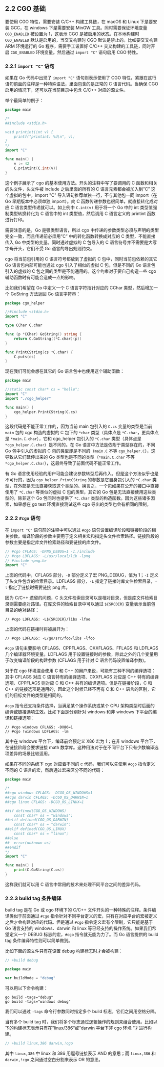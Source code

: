## 2.2 CGO 基础

要使用 CGO 特性，需要安装 C/C++ 构建工具链，在 macOS 和 Linux 下是要安装 GCC，在 windows 下是需要安装 MinGW 工具。同时需要保证环境变量 `CGO_ENABLED` 被设置为 1，这表示 CGO 是被启用的状态。在本地构建时 `CGO_ENABLED` 默认是启用的，当交叉构建时 CGO 默认是禁止的。比如要交叉构建 ARM 环境运行的 Go 程序，需要手工设置好 C/C++ 交叉构建的工具链，同时开启 `CGO_ENABLED` 环境变量。然后通过 `import "C"` 语句启用 CGO 特性。

### 2.2.1 `import "C"` 语句

如果在 Go 代码中出现了 `import "C"` 语句则表示使用了 CGO 特性，紧跟在这行语句前面的注释是一种特殊语法，里面包含的是正常的 C 语言代码。当确保 CGO 启用的情况下，还可以在当前目录中包含 C/C++ 对应的源文件。

举个最简单的例子：

```Go
package main

/*
##include <stdio.h>

void printint(int v) {
	printf("printint: %d\n", v);
}
*/
import "C"

func main() {
	v := 42
	C.printint(C.int(v))
}
```

这个例子展示了 cgo 的基本使用方法。开头的注释中写了要调用的 C 函数和相关的头文件，头文件被 include 之后里面的所有的 C 语言元素都会被加入到”C” 这个虚拟的包中。import "C" 导入语句推荐单独一行，不与其他包一同 import（在 Go 早期版本中必须单独 import）。向 C 函数传递参数也很简单，就直接转化成对应 C 语言类型传递就可以。如上例中 `C.int(v)` 用于将一个 Go 中的 int 类型值强制类型转换转化为 C 语言中的 int 类型值，然后调用 C 语言定义的 printint 函数进行打印。

需要注意的是，Go 是强类型语言，所以 cgo 中传递的参数类型必须与声明的类型完全一致，而且传递前必须用”C” 中的转化函数转换成对应的 C 类型，不能直接传入 Go 中类型的变量。同时通过虚拟的 C 包导入的 C 语言符号并不需要是大写字母开头，它们不受 Go 语言的导出规则约束。

cgo 将当前包引用的 C 语言符号都放到了虚拟的 C 包中，同时当前包依赖的其它 Go 语言包内部可能也通过 cgo 引入了相似的虚拟 C 包，但是不同的 Go 语言包引入的虚拟的 C 包之间的类型是不能通用的。这个约束对于要自己构造一些 cgo 辅助函数时有可能会造成一点的影响。

比如我们希望在 Go 中定义一个 C 语言字符指针对应的 CChar 类型，然后增加一个 GoString 方法返回 Go 语言字符串：

```go
package cgo_helper

//#include <stdio.h>
import "C"

type CChar C.char

func (p *CChar) GoString() string {
	return C.GoString((*C.char)(p))
}

func PrintCString(cs *C.char) {
	C.puts(cs)
}
```

现在我们可能会想在其它的 Go 语言包中也使用这个辅助函数：

```go
package main

//static const char* cs = "hello";
import "C"
import "./cgo_helper"

func main() {
	cgo_helper.PrintCString(C.cs)
}
```

这段代码是不能正常工作的，因为当前 main 包引入的 `C.cs` 变量的类型是当前 `main` 包的 cgo 构造的虚拟的 C 包下的 `*char` 类型（具体点是 `*C.char`，更具体点是 `*main.C.char`），它和 cgo_helper 包引入的 `*C.char` 类型（具体点是 `*cgo_helper.C.char`）是不同的。在 Go 语言中方法是依附于类型存在的，不同 Go 包中引入的虚拟的 C 包的类型却是不同的（`main.C` 不等 `cgo_helper.C`），这导致从它们延伸出来的 Go 类型也是不同的类型（`*main.C.char` 不等 `*cgo_helper.C.char`），这最终导致了前面代码不能正常工作。

有 Go 语言使用经验的用户可能会建议参数转型后再传入。但是这个方法似乎也是不可行的，因为 `cgo_helper.PrintCString` 的参数是它自身包引入的 `*C.char` 类型，在外部是无法直接获取这个类型的。换言之，一个包如果在公开的接口中直接使用了 `*C.char` 等类似的虚拟 C 包的类型，其它的 Go 包是无法直接使用这些类型的，除非这个 Go 包同时也提供了 `*C.char` 类型的构造函数。因为这些诸多因素，如果想在 go test 环境直接测试这些 cgo 导出的类型也会有相同的限制。

<!-- 测试代码；需要确实是否有问题 -->

### 2.2.2 `#cgo` 语句

在 `import "C"` 语句前的注释中可以通过 `#cgo` 语句设置编译阶段和链接阶段的相关参数。编译阶段的参数主要用于定义相关宏和指定头文件检索路径。链接阶段的参数主要是指定库文件检索路径和要链接的库文件。

```go
// #cgo CFLAGS: -DPNG_DEBUG=1 -I./include
// #cgo LDFLAGS: -L/usr/local/lib -lpng
// #include <png.h>
import "C"
```

上面的代码中，CFLAGS 部分，`-D` 部分定义了宏 PNG_DEBUG，值为 1；`-I` 定义了头文件包含的检索目录。LDFLAGS 部分，`-L` 指定了链接时库文件检索目录，`-l` 指定了链接时需要链接 png 库。


因为 C/C++ 遗留的问题，C 头文件检索目录可以是相对目录，但是库文件检索目录则需要绝对路径。在库文件的检索目录中可以通过 `${SRCDIR}` 变量表示当前包目录的绝对路径：

```
// #cgo LDFLAGS: -L${SRCDIR}/libs -lfoo
```

上面的代码在链接时将被展开为：

```
// #cgo LDFLAGS: -L/go/src/foo/libs -lfoo
```

`#cgo` 语句主要影响 CFLAGS、CPPFLAGS、CXXFLAGS、FFLAGS 和 LDFLAGS 几个编译器环境变量。LDFLAGS 用于设置链接时的参数，除此之外的几个变量用于改变编译阶段的构建参数 (CFLAGS 用于针对 C 语言代码设置编译参数)。

对于在 cgo 环境混合使用 C 和 C++ 的用户来说，可能有三种不同的编译选项：其中 CFLAGS 对应 C 语言特有的编译选项、CXXFLAGS 对应是 C++ 特有的编译选项、CPPFLAGS 则对应 C 和 C++ 共有的编译选项。但是在链接阶段，C 和 C++ 的链接选项是通用的，因此这个时候已经不再有 C 和 C++ 语言的区别，它们的目标文件的类型是相同的。

`#cgo` 指令还支持条件选择，当满足某个操作系统或某个 CPU 架构类型时后面的编译或链接选项生效。比如下面是分别针对 windows 和非 windows 下平台的编译和链接选项：

```
// #cgo windows CFLAGS: -DX86=1
// #cgo !windows LDFLAGS: -lm
```

其中在 windows 平台下，编译前会预定义 X86 宏为 1；在非 windows 平台下，在链接阶段会要求链接 math 数学库。这种用法对于在不同平台下只有少数编译选项差异的场景比较适用。

如果在不同的系统下 cgo 对应着不同的 c 代码，我们可以先使用 `#cgo` 指令定义不同的 C 语言的宏，然后通过宏来区分不同的代码：

```go
package main

/*
##cgo windows CFLAGS: -DCGO_OS_WINDOWS=1
##cgo darwin CFLAGS: -DCGO_OS_DARWIN=1
##cgo linux CFLAGS: -DCGO_OS_LINUX=1

##if defined(CGO_OS_WINDOWS)
	const char* os = "windows";
##elif defined(CGO_OS_DARWIN)
	const char* os = "darwin";
##elif defined(CGO_OS_LINUX)
	const char* os = "linux";
##else
##	error(unknown os)
##endif
*/
import "C"

func main() {
	print(C.GoString(C.os))
}
```

这样我们就可以用 C 语言中常用的技术来处理不同平台之间的差异代码。

### 2.2.3 build tag 条件编译

build tag 是在 Go 或 cgo 环境下的 C/C++ 文件开头的一种特殊的注释。条件编译类似于前面通过 `#cgo` 指令针对不同平台定义的宏，只有在对应平台的宏被定义之后才会构建对应的代码。但是通过 `#cgo` 指令定义宏有个限制，它只能是基于 Go 语言支持的 windows、darwin 和 linux 等已经支持的操作系统。如果我们希望定义一个 DEBUG 标志的宏，`#cgo` 指令就无能为力了。而 Go 语言提供的 build tag 条件编译特性则可以简单做到。

比如下面的源文件只有在设置 debug 构建标志时才会被构建：

```go
// +build debug

package main

var buildMode = "debug"
```

可以用以下命令构建：

```
go build -tags="debug"
go build -tags="windows debug"
```

我们可以通过 `-tags` 命令行参数同时指定多个 build 标志，它们之间用空格分隔。

当有多个 build tag 时，我们将多个标志通过逻辑操作的规则来组合使用。比如以下的构建标志表示只有在”linux/386“或”darwin 平台下非 cgo 环境 “才进行构建。

```go
// +build linux,386 darwin,!cgo
```

其中 `linux,386` 中 linux 和 386 用逗号链接表示 AND 的意思；而 `linux,386` 和 `darwin,!cgo` 之间通过空白分割来表示 OR 的意思。
